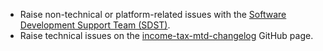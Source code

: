 * Raise non-technical or platform-related issues with
  the [Software Development Support Team (SDST)](https://developer.service.hmrc.gov.uk/developer/support).
* Raise technical issues on the [income-tax-mtd-changelog](https://github.com/hmrc/income-tax-mtd-changelog/issues)
  GitHub page.